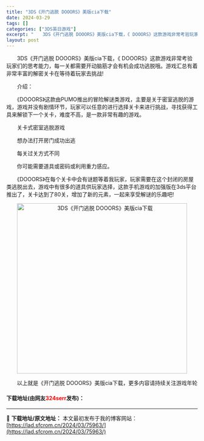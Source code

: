 ```yaml
---
title: "3DS《开门逃脱 DOOORS》美版cia下载"
date: 2024-03-29
tags: []
categories: ["3DS英日游戏"]
excerpt: "　　3DS《开门逃脱 DOOORS》美版cia下载，《 DOOORS》这款游戏非常考验玩家们的思考能力，每一关都需要开动脑筋才会有机会成功逃脱哦。游戏汇总有着非常丰富的解密关卡在等待着玩家去挑战! 　　介绍： 　　《DOOORS》这款由PUMO推出的冒险解谜类游戏，主要是关于密室逃脱的游戏，游戏并没&hellip;"
layout: post
---
```


 <p>　　3DS《开门逃脱 DOOORS》美版cia下载，《 DOOORS》这款游戏非常考验玩家们的思考能力，每一关都需要开动脑筋才会有机会成功逃脱哦。游戏汇总有着非常丰富的解密关卡在等待着玩家去挑战!</p> <p>　　介绍：</p> <p>　　《DOOORS》这款由PUMO推出的冒险解谜类游戏，主要是关于密室逃脱的游戏，游戏并没有剧情环节，玩家可以任意的进行选择关卡来进行挑战，寻找获得工具来解锁下一个关卡，难度不高，是一款非常有趣的游戏。</p> <p>　　关卡式密室逃脱游戏</p> <p>　　想办法打开房门成功出逃</p> <p>　　每关过关方式不同</p> <p>　　你可能需要道具或密码或利用重力感应。</p> <p>　　《DOOORS》在每个关卡中会有谜题等着我玩家，玩家需要在这个封闭的房屋类逃脱出去，游戏中有很多的道具供玩家选择，这款手机游戏的加强版在3ds平台推出了，关卡达到了80关，增加了新的元素，一起来享受解谜的乐趣吧!</p> <p align="center"><img align="" border="0" src="https://lad.sfcrom.cn/wp-content/uploads/2024/03/20240329_6606347e45126.jpg" width="448" alt="3DS《开门逃脱 DOOORS》美版cia下载" /></p> <p>　　以上就是《开门逃脱 DOOORS》美版cia下载，更多内容请持续关注游戏年轮</p> <p><h4>下载地址(由网友<font color="red">324serr</font>发布)：</h4></p> 

---
📖 **下载地址/原文地址：** 本文最初发布于我的博客网站：[https://lad.sfcrom.cn/2024/03/75963/](https://lad.sfcrom.cn/2024/03/75963/)
